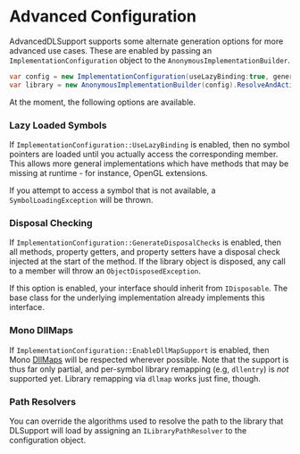 Advanced Configuration
======================

AdvancedDLSupport supports some alternate generation options for more
advanced use cases. These are enabled by passing an
`ImplementationConfiguration` object to the
`AnonymousImplementationBuilder`.

```cs
var config = new ImplementationConfiguration(useLazyBinding:true, generateDisposalChecks:true);
var library = new AnonymousImplementationBuilder(config).ResolveAndActivateInterface<IMyLibrary>(LibraryName);
```

At the moment, the following options are available.

### Lazy Loaded Symbols
If `ImplementationConfiguration::UseLazyBinding` is enabled, then no
symbol pointers are loaded until you actually access the corresponding
member. This allows more general implementations which have methods
that may be missing at runtime - for instance, OpenGL extensions.

If you attempt to access a symbol that is not available, a
`SymbolLoadingException` will be thrown.

### Disposal Checking
If `ImplementationConfiguration::GenerateDisposalChecks` is enabled,
then all methods, property getters, and property setters have a disposal
check injected at the start of the method. If the library object is
disposed, any call to a member will throw an `ObjectDisposedException`.

If this option is enabled, your interface should inherit from
`IDisposable`. The base class for the underlying implementation already
implements this interface.

### Mono DllMaps
If `ImplementationConfiguration::EnableDllMapSupport` is enabled,
then Mono [DllMaps](http://www.mono-project.com/docs/advanced/pinvoke/dllmap/)
will be respected wherever possible. Note that the support is thus far
only partial, and per-symbol library remapping (e.g, `dllentry`) is
*not* supported yet. Library remapping via `dllmap` works just fine,
though.

### Path Resolvers
You can override the algorithms used to resolve the path to the library
that DLSupport will load by assigning an `ILibraryPathResolver` to the
configuration object.